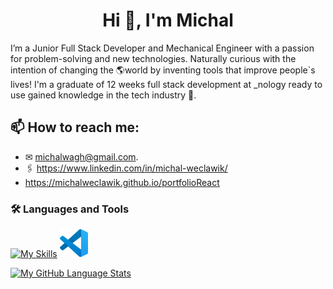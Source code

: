 <h1 align="center">Hi 👋, I'm Michal </h1>

I’m a Junior Full Stack Developer and Mechanical Engineer with a passion for problem-solving and new technologies. Naturally curious with the intention of changing the 🌎world by inventing tools that improve people`s lives!  I'm a graduate of 12 weeks full stack development at _nology ready to use gained knowledge in the tech industry 💪.

## 📫 How to reach me:

- ✉ michalwagh@gmail.com.
- 🖇 https://www.linkedin.com/in/michal-weclawik/
- https://michalweclawik.github.io/portfolioReact


### 🛠️ Languages and Tools

<div>

[![My Skills](https://skills.thijs.gg/icons?i=js,react,sass,git,html,css,git,java,mysql,spring,jest)](https://skills.thijs.gg)  <img idth=45px height=45px src="https://raw.githubusercontent.com/github/explore/80688e429a7d4ef2fca1e82350fe8e3517d3494d/topics/visual-studio-code/visual-studio-code.png" alt="VS">
  
  
[![My GitHub Language Stats](https://github-readme-stats.vercel.app/api/top-langs/?username=michalweclawik&count=5&theme=tokyonight)]()



</div>
